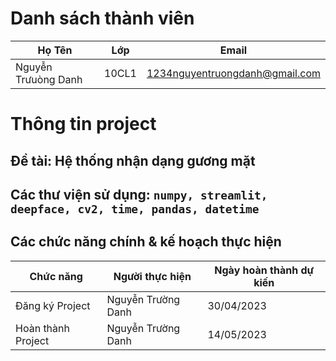 # Danh sách thành viên
Họ Tên|Lớp|Email
-|-|-
Nguyễn Trưuòng Danh|10CL1|1234nguyentruongdanh@gmail.com

# Thông tin project
## Đề tài: Hệ thống nhận dạng gương mặt
## Các thư viện sử dụng: `numpy, streamlit, deepface, cv2, time, pandas, datetime`

## Các chức năng chính & kế hoạch thực hiện

Chức năng|Người thực hiện|Ngày hoàn thành dự kiến
-|-|-
Đăng ký Project|Nguyễn Trường Danh|30/04/2023
Hoàn thành Project|Nguyễn Trường Danh|14/05/2023
